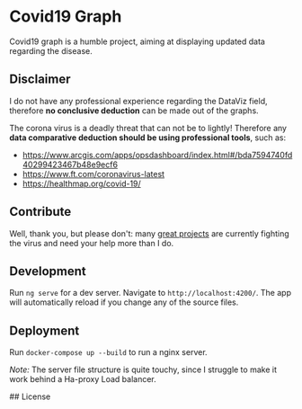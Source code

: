 # Covid19 Graph

Covid19 graph is a humble project, aiming at displaying updated data regarding  the disease.

## Disclaimer

I do not have any professional experience regarding the DataViz field, therefore **no conclusive deduction** can be made out of the graphs.

The corona virus is a deadly threat that can not be to lightly! Therefore any **data comparative deduction should be using professional tools**, such as:
* https://www.arcgis.com/apps/opsdashboard/index.html#/bda7594740fd40299423467b48e9ecf6
* https://www.ft.com/coronavirus-latest
* https://healthmap.org/covid-19/

## Contribute

Well, thank you, but please don't: many [great projects](https://github.blog/2020-03-23-open-collaboration-on-covid-19/) are currently fighting the virus and need your help more than I do.

## Development

Run `ng serve` for a dev server. Navigate to `http://localhost:4200/`. The app will automatically reload if you change any of the source files.

## Deployment

Run `docker-compose up --build` to run a nginx server.

_*Note:*_ The server file structure is quite touchy, since I struggle to make it work behind a Ha-proxy Load balancer.

## License
